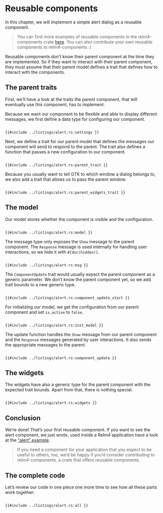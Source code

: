 # Reusable components

In this chapter, we will implement a simple alert dialog as a reusable component.

> You can find more examples of reusable components in the relm4-components crate [here](https://github.com/AaronErhardt/relm4/tree/main/relm4-components). You can also contribute your own reusable components to relm4-components :)

Reusable components don’t know their parent component at the time they are implemented. So if they want to interact with their parent component, they must assume that their parent model defines a trait that defines how to interact with the components.

## The parent traits

First, we’ll have a look at the traits the parent component, that will eventually use this component, has to implement.

Because we want our component to be flexible and able to display different messages, we first define a data type for configuring our component.

```rust,no_run,noplayground

{{#include ../listings/alert.rs:settings }}

```

Next, we define a trait for our parent model that defines the messages our component will send to respond to the parent. The trait also defines a function that passes a new configuration to our component.

```rust,no_run,noplayground

{{#include ../listings/alert.rs:parent_trait }}

```

Because you usually want to tell GTK to which window a dialog belongs to, we also add a trait that allows us to pass the parent window.

```rust,no_run,noplayground

{{#include ../listings/alert.rs:parent_widgets_trait }}

```

## The model

Our model stores whether the component is visible and the configuration.

```rust,no_run,noplayground

{{#include ../listings/alert.rs:model }}

```

The message type only exposes the `Show` message to the parent component. The `Response` message is used internally for handling user interactions, so we hide it with `#[doc(hidden)]`.

```rust,no_run,noplayground

{{#include ../listings/alert.rs:msg }}

```

The `ComponentUpdate` trait would usually expect the parent component as a generic parameter. We don’t know the parent component yet, so we add trait bounds to a new generic type.

```rust,no_run,noplayground

{{#include ../listings/alert.rs:component_update_start }}

```

For initializing our model, we get the configuration from our parent component and set `is_active` to `false`.

```rust,no_run,noplayground

{{#include ../listings/alert.rs:init_model }}

```

The update function handles the `Show` message from our parent component and the `Response` messages generated by user interactions. It also sends the appropriate messages to the parent.

```rust,no_run,noplayground

{{#include ../listings/alert.rs:component_update }}

```

## The widgets

The widgets have also a generic type for the parent component with the expected trait bounds. Apart from that, there is nothing special.

```rust,no_run,noplayground

{{#include ../listings/alert.rs:widgets }}

```

## Conclusion

We’re done! That’s your first reusable component. If you want to see the alert component, we just wrote, used inside a Relm4 application have a look at the [“alert” example](https://github.com/AaronErhardt/relm4/blob/main/relm4-examples/examples/alert.rs).

> If you need a component for your application that you expect to be useful to others, too, we’d be happy if you’d consider contributing to relm4-components, a crate that offers reusable components.

## The complete code

Let’s review our code in one piece one more time to see how all these parts work together:

```rust,no_run,noplayground

{{#include ../listings/alert.rs:all }}

```